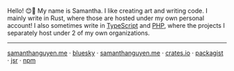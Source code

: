 Hello! 😊👋 My name is Samantha. I like creating art and writing code. I mainly write in Rust, where those are hosted under my own personal account! I also sometimes write in [TypeScript](https://github.com/nc-js) and [PHP](https://github.com/php-lights), where the projects I separately host under 2 of my own organizations. 

----
<a href="https://samanthanguyen.me">samanthanguyen.me</a> · <a href="https://bsky.app/profile/samanthanguyen.me">bluesky</a> · <a href="https://tangled.sh/@samanthanguyen.me">samanthanguyen.me</a> · <a href="https://crates.io/users/neoncitylights">crates.io</a> · <a href="https://packagist.org/users/neoncitylights/packages/">packagist</a> · <a href="https://jsr.io/@nc">jsr</a> · <a href="https://www.npmjs.com/~neoncitylights">npm</a>
